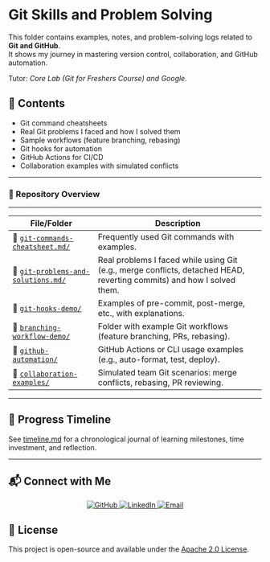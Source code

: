 # Git Skills and Problem Solving

This folder contains examples, notes, and problem-solving logs related to **Git and GitHub**.  
It shows my journey in mastering version control, collaboration, and GitHub automation.

Tutor: *Core Lab (Git for Freshers Course) and Google.*

## 📂 Contents
- Git command cheatsheets
- Real Git problems I faced and how I solved them
- Sample workflows (feature branching, rebasing)
- Git hooks for automation
- GitHub Actions for CI/CD
- Collaboration examples with simulated conflicts
---
### 📌 Repository Overview
---
| **File/Folder**                                 | **Description**                                              |
|------------------------------------------|------------------------------------------------------------------------------|
| 📂 [`git-commands-cheatsheet.md/`](https://github.com/Akib-Osmani/data-science-journey/tree/main/git-commands-cheatsheet) | Frequently used Git commands with examples.|
| 📂 [`git-problems-and-solutions.md/`](https://github.com/Akib-Osmani/data-science-journey/tree/main/git-problems-and-solutions) |Real problems I faced while using Git (e.g., merge conflicts, detached HEAD, reverting commits) and how I solved them.|
| 📂 [`git-hooks-demo/`](https://github.com/Akib-Osmani/data-science-journey/tree/main/git-hooks-demo) |Examples of pre-commit, post-merge, etc., with explanations. |
| 📂 [`branching-workflow-demo/`](https://github.com/Akib-Osmani/data-science-journey/tree/main/branching-workflow-demo) | 	Folder with example Git workflows (feature branching, PRs, rebasing).|
| 📂 [`github-automation/`](https://github.com/Akib-Osmani/data-science-journey/tree/main/github-automation) | 	GitHub Actions or CLI usage examples (e.g., auto-format, test, deploy).|
| 📂 [`collaboration-examples/`](https://github.com/Akib-Osmani/data-science-journey/tree/main/collaboration-examples) |Simulated team Git scenarios: merge conflicts, rebasing, PR reviewing. |
---
## 📅 Progress Timeline

See [timeline.md](timeline.md) for a chronological journal of learning milestones, time investment, and reflection.

---

## 📬 Connect with Me

<p align="center">
  <a href="https://github.com/Akib-Osmani" target="_blank" rel="noopener">
    <img alt="GitHub" src="https://img.shields.io/badge/-GitHub-181717?style=for-the-badge&logo=github&logoColor=white" />
  </a>
  <a href="https://www.linkedin.com/in/akib-osmani02" target="_blank" rel="noopener">
    <img alt="LinkedIn" src="https://img.shields.io/badge/-LinkedIn-0A66C2?style=for-the-badge&logo=linkedin&logoColor=white" />
  </a>
  <a href="mailto:akibaiub.edu@gmail.com" target="_blank" rel="noopener">
    <img alt="Email" src="https://img.shields.io/badge/-Email-D14836?style=for-the-badge&logo=gmail&logoColor=white" />
  </a>
</p>


## 📄 License

This project is open-source and available under the [Apache 2.0 License](LICENSE).